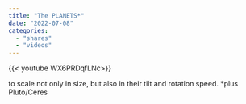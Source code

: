 ```yaml
---
title: "The PLANETS*"
date: "2022-07-08"
categories:
  - "shares"
  - "videos"
---
```


<div style="width: 70vw;">{{< youtube WX6PRDqfLNc>}}</div>

to scale not only in size, but also in their tilt and rotation speed. \*plus Pluto/Ceres
